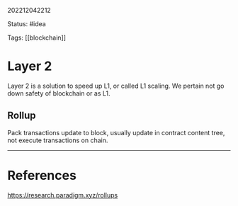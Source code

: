 202212042212

Status: #idea

Tags: [[blockchain]]

# Layer 2

Layer 2 is a solution to speed up L1, or called L1 scaling. We pertain not go down safety of blockchain or as L1.

## Rollup

Pack transactions update to block, usually update in contract content tree, not execute transactions on chain. 

---
# References

https://research.paradigm.xyz/rollups



